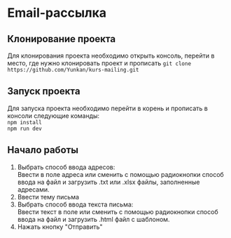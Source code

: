 # Email-рассылка
## Клонирование проекта
Для клонирования проекта необходимо открыть консоль, перейти в место, где нужно клонировать проект и прописать `git clone https://github.com/Yunkan/kurs-mailing.git`
## Запуск проекта
Для запуска проекта необходимо перейти в корень и прописать в консоли следующие команды:  
`npm install`  
`npm run dev`
## Начало работы
1. Выбрать способ ввода адресов:  
Ввести в поле адреса или сменить с помощью радиокнопки способ ввода на файл и загрузить .txt или .xlsx файлы, заполненные адресами.  
2. Ввести тему письма  
3. Выбрать способ ввода текста письма:  
Ввести текст в поле или сменить с помощью радиокнопки способ ввода на файл и загрузить .html файл с шаблоном.  
4. Нажать кнопку "Отправить"
